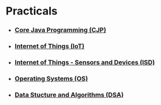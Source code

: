 # Practicals

- ### [Core Java Programming (CJP)](./practicals/cjp)

- ### [Internet of Things (IoT)](./practicals/iot)

- ### [Internet of Things - Sensors and Devices (ISD)](./practicals/isd)

- ### [Operating Systems (OS)](./practicals/os)

- ### [Data Stucture and Algorithms (DSA)](./practicals/dsa)